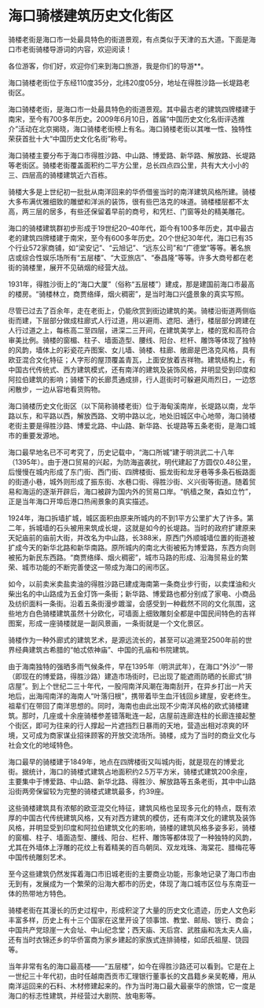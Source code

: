 # 海口骑楼建筑历史文化街区  
骑楼老街是海口市一处最具特色的街道景观，有点类似于天津的五大道。下面是海口市老街骑楼导游词的内容，欢迎阅读！  

各位游客，你们好，欢迎你们来到海口旅游，我是你们的导游**。  

海口骑楼老街位于东经110度35分，北纬20度05分，地址在得胜沙路—长堤路老街区。  

海口骑楼老街，是海口市一处最具特色的街道景观。其中最古老的建筑四牌楼建于南宋，至今有700多年历史。2009年6月10日，首届“中国历史文化名街评选推介”活动在北京揭晓，海口骑楼老街榜上有名。海口骑楼老街以其唯一性、独特性荣获首批十大“中国历史文化名街”称号。  

海口骑楼主要分布于海口市得胜沙路、中山路、博爱路、新华路、解放路、长堤路等老街区。骑楼老街覆盖面积约二平方公里，总长四点四公里，共有大大小小的三、四层高的骑楼建筑近六百栋。  

骑楼大多是上世纪初一批批从南洋回来的华侨借鉴当时的南洋建筑风格所建。骑楼大多布满优雅细致的雕塑和洋派的装饰，很有些巴洛克的味道。骑楼楼层都不太高，两三层的居多，有些还保留着早前的商号，和凭栏、门窗等处的精美雕花。  

海口的骑楼建筑群初步形成于19世纪20–40年代，距今有100多年历史，其中最古老的建筑四牌楼建于南宋，至今有600多年历史。20个世纪30年代，海口已有35个行业572家商铺，如“梁安记”、“云旭记”、“远东公司”和“广德堂”等等。著名旅店或综合性娱乐场所有“五层楼”、“大亚旅店”、“泰昌隆”等等。许多大商号都在老街的骑楼里，展开不见硝烟的经营大战。  

1931年，得胜沙街上的“海口大厦”（俗称“五层楼”）建成，那是建国前海口市最高的楼房。“骑楼林立，商贾络绎，烟火稠密”，是当时海口兴盛景象的真实写照。  

尽管已过去了百余年，走在老街上，仍能欣赏到街边建筑的美。骑楼沿街道两侧临街而建，下层部分做成柱廊式人行过道，用以避雨、遮阳、通行，楼层部分跨建在人行过道之上，每栋高二至四层，进深二三开间，在建筑美学上，楼的宽和高符合审美比例。骑楼的窗楣、柱子、墙面造型、腰线、阳台、栏杆、雕饰等体现了独特的风韵，墙体上的彩瓷花卉图案、女儿墙、骑楼、柱廊、敞廊是巴洛克风格，具有欧亚混合文化特征；人字形的屋顶覆盖青瓦，上面安放着吉祥物。建筑结构上，有中国古代传统式、西方建筑模式，还有南洋的建筑及装饰风格，并明显受到印度和阿拉伯建筑的影响；骑楼下的长廊贯通成排，行人逛街时可躲避风雨烈日，一边悠闲散步，一边从容地看货购物。  

海口骑楼历史文化街区（以下简称骑楼老街）位于海甸溪南岸，长堤路以南，龙华路以东，和平路以西，解放西路、文明中路以北，地处旧城区中心地带，海口骑楼老街主要是得胜沙路、博爱北路、中山路、新华路、长堤路等五条老街，是海口城市的重要发源地。  

海口最早地名已不可考究了，历史记载中，“海口所城”建于明洪武二十八年（1395年）。由于港口贸易的兴起，为防海盗袭扰，明代建起了方圆仅0.48公里，后慢慢在城内形成了东门街、西门街、四牌楼街、振龙街和龙牙巷等多条石板路面的街道小巷，城外则形成了振东街、水巷口街、得胜沙街、义兴街等街道。随着贸易和海运的逐渐开辟后，海口被辟为国内外的贸易口岸。“帆樯之聚，森如立竹”，正是当年海口开埠后港口热闹景象的真实描述。  

1924年，海口拆墙扩城，城区面积由原来所城内的不到1平方公里扩大了许多。第二年，拆城墙的石头被用来筑成长堤，这就是如今的长堤路。当时的政府扩建原来天妃庙前的庙前大街，并改名为中山路，长388米，原西门外顺城墙位置的街道被扩成今天的新华北路和新华南路。原所城内的南北大街被拓为博爱路，东西方向则被拓为新民东西路。“商贾络绎、烟火稠密”，城市马路的形成、沿海贸易业的繁荣、城市功能的不断完善使这一带成为海口的闹市区。  

如今，以前卖米卖盐卖油的得胜沙路已建成海南第一条商业步行街，以卖煤油和火柴出名的中山路成为五金灯饰一条街；新华路、博爱路也都分别成了家电、小商品及纺织面料一条街。沿着五条街漫步踱溜，会感受到一种截然不同的文化氛围，这些地方白色骑楼建筑虽然十分欧化，可墙面上细致雕刻全都是中国民间特色的吉祥图案，形成一座骑楼就是一副风景画，一条街就是一个文化景区。  

骑楼作为一种外廊式的建筑艺术，是源远流长的，甚至可以追溯至2500年前的世界经典建筑古希腊的“帕忒侬神庙”、中国的孔庙和书院建筑。  

由于海南独特的强晒多雨气候条件，早在1395年（明洪武年），在海口“外沙”一带（即现在的博爱路，得胜沙路）建造市场街时，已出现了能遮雨防晒的长廊式“排店屋”。到上个世纪二三十年代，一股闯南洋风潮在海南刮开，在异乡打出一片天地后，出海闯南洋的海南人“叶落归根”，携带着毕生血汗钱回乡建屋，安老终生。祖辈们在带回了南洋思想的。同时，海南也由此出现不少南洋风格的欧式骑楼建筑。那时，几座或十余座骑楼参差错落毗连一起，店屋前连廊连柱的长廊连接起整个街区，即可为往来的行人撑起一片遮挡烈日暴雨的天地，营造出相对凉爽的环境，又可成为商家谋业招徕顾客的开放交流场所。骑楼，成为了当时的商业文化与社会文化的地域特色。  

海口最早的骑楼建于1849年，地点在四牌楼街又叫城内街，就是现在的博爱北街。据统计，海口的骑楼式建筑占地面积约2.5万平方米，骑楼式建筑200余座，主要集中于博爱路、中山路、新华北路、得胜沙、解放路等五条老街，其中中山路沿街两旁保留较为完整的骑楼式建筑最多，约39座。  

这些骑楼建筑具有浓郁的欧亚混交化特征，建筑风格也呈现多元化的特点，既有浓厚的中国古代传统建筑风格，又有对西方建筑的模仿，还有南洋文化的建筑及装饰风格，并明显受到印度和阿拉伯建筑文化的影响，骑楼的建筑风格多姿多彩，骑楼的窗楣、柱子、墙面造型、腰线、阳台、栏杆、雕饰等都体现了一种独特的风韵，尤其在外墙体上浮雕的花纹上有着精美的百鸟朝凤、双龙戏珠、海棠花、腊梅花等中国传统雕刻艺术。  

至今这些建筑仍然发挥着海口市旧城老街的主要商业功能，形象地记录了海口市由无到有，发展成为一个繁荣的沿海大都市的历史，体现了海口城市区位与东南亚一体的热带地方特色。  

骑楼老街在其漫长的历史过程中，形成积淀了大量的历史文化遗迹，历史人文色彩丰富多样，历史上有十三个国家在这里开设了领事馆、教堂、邮局、银行、商会；中国共产党琼崖一大会址、中山纪念堂；西天庙、天后宫、武胜庙和冼太夫人庙，还有当时衣锦还乡的华侨富商为家乡建起的家族式连排骑楼，如邱氏祖屋、饶园等。  

当年非常有名的海口最高楼——“五层楼”，如今在得胜沙路还可以看到。它是在上一世纪三十年代初，由时任越南西贡市汇理银行董事长的文昌籍乡亲吴乾椿，用从南洋运回来的石料、木材修建起来的。作为当时海口最大最豪华的旅馆，它一度是海口的标志性建筑，并经营过大剧院、放电影等。  

<!-- Last processed: 2025-07-22 03:44:21 -->
